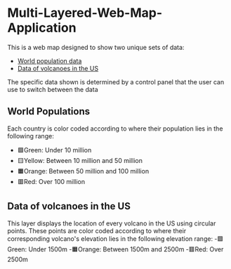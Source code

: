 # Multi-Layered-Web-Map-Application

This is a web map designed to show two unique sets of data:
- [World population data](#world_population)
- [Data of volcanoes in the US](#volcano_data)

The specific data shown is determined by a control panel that the user can use to switch between the data


## World Populations

Each country is color coded according to where their population lies in the following range:
- 🟩Green: Under 10 million
- 🟨Yellow: Between 10 million and 50 million
- 🟧Orange: Between 50 million and 100 million
- 🟥Red: Over 100 million


## Data of volcanoes in the US

This layer displays the location of every volcano in the US using circular points. These points are color coded according to where their corresponding volcano's elevation lies in the following elevation range:
-🟩Green: Under 1500m
-🟧Orange: Between 1500m and 2500m
-🟥Red: Over 2500m
